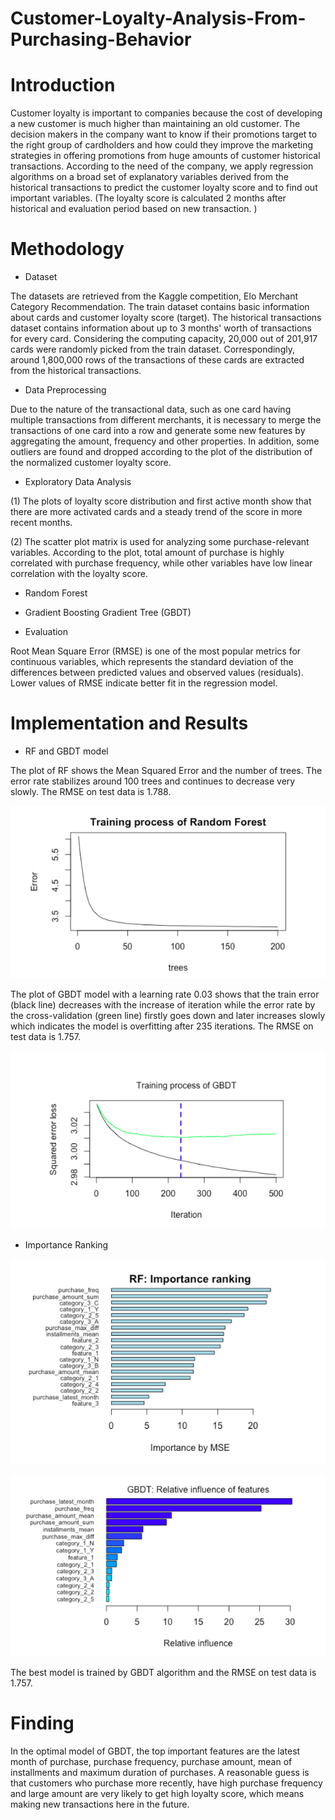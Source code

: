 # Customer-Loyalty-Analysis-From-Purchasing-Behavior

# Introduction

Customer loyalty is important to companies because the cost of developing a new customer is much higher than maintaining an old customer. The decision makers in the company want to know if their promotions target to the right group of cardholders and how could they improve the marketing strategies in offering promotions from huge amounts of customer historical transactions. According to the need of the company, we apply regression algorithms on a broad set of explanatory variables derived from the historical transactions to predict the customer loyalty score and to find out important variables. (The loyalty score is calculated 2 months after historical and evaluation period based on new transaction. )

# Methodology

- Dataset

The datasets are retrieved from the Kaggle competition, Elo Merchant Category Recommendation. The train dataset contains basic information about cards and customer loyalty
score (target). The historical transactions dataset contains information about up to 3 months' worth of transactions for every card. Considering the computing capacity, 20,000 out of 201,917 cards were randomly picked from the train dataset. Correspondingly, around 1,800,000 rows of the transactions of these cards are extracted from the historical transactions.

- Data Preprocessing

Due to the nature of the transactional data, such as one card having multiple transactions from different merchants, it is necessary to merge the transactions of one card into a row and generate some new features by aggregating the amount, frequency and other properties. In addition, some outliers are found and dropped according to the plot of the distribution of the normalized customer loyalty score.

- Exploratory Data Analysis

(1) The plots of loyalty score distribution and first active month show that there are more activated cards and a steady trend of the score in more recent months.

(2) The scatter plot matrix is used for analyzing some purchase-relevant variables. According to the plot, total amount of purchase is highly correlated with purchase frequency,
while other variables have low linear correlation with the loyalty score.

- Random Forest

- Gradient Boosting Gradient Tree (GBDT)

- Evaluation

Root Mean Square Error (RMSE) is one of the most popular metrics for continuous variables, which represents the standard deviation of the differences between predicted values and observed values (residuals). Lower values of RMSE indicate better fit in the regression model.

# Implementation and Results

- RF and GBDT model

The plot of RF shows the Mean Squared Error and the number of trees. The error rate stabilizes around 100 trees and continues to decrease very slowly. The RMSE on test data is 1.788.

![RF rmse](rf_rmse.png)

The plot of GBDT model with a learning rate 0.03 shows that the train error (black line) decreases with the increase of iteration while the error rate by the cross-validation (green line) firstly goes down and later increases slowly which indicates the model is overfitting after 235 iterations. The RMSE on test data is 1.757. 

![GBDT](gbdt_rmse.png)

- Importance Ranking

![rf ranking](rf_ranking.png)

![gbdt_ranking](gbdt_ranking.png)

The best model is trained by GBDT algorithm and the RMSE on test data is 1.757.

# Finding

In the optimal model of GBDT, the top important features are the latest month of purchase, purchase frequency, purchase amount, mean of installments and maximum duration of purchases. A reasonable guess is that customers who purchase more recently, have high purchase frequency and large amount are very likely to get high loyalty score, which means making new transactions here in the future.





